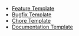 <!-- Choose a template based on the type of PR you are creating -->
- [Feature Template](./PULL_REQUEST_TEMPLATE/feature_template.md)
- [Bugfix Template](./PULL_REQUEST_TEMPLATE/bugfix_template.md)
- [Chore Template](./PULL_REQUEST_TEMPLATE/chore_template.md)
- [Documentation Template](./PULL_REQUEST_TEMPLATE/documentation_template.md)
